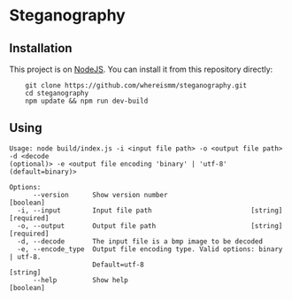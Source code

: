 # Steganography
<a name = "Installation"></a>
## Installation
This project is on [NodeJS](https://nodejs.org/en/). You can install it from this repository directly:
```
    git clone https://github.com/whereismm/steganography.git
    cd steganography
    npm update && npm run dev-build
```
## Using
```
Usage: node build/index.js -i <input file path> -o <output file path> -d <decode
(optional)> -e <output file encoding 'binary' | 'utf-8' (default=binary)>

Options:
      --version      Show version number                               [boolean]
  -i, --input        Input file path                         [string] [required]
  -o, --output       Output file path                        [string] [required]
  -d, --decode       The input file is a bmp image to be decoded
  -e, --encode_type  Output file encoding type. Valid options: binary | utf-8.
                     Default=utf-8                                      [string]
      --help         Show help                                         [boolean]
```
